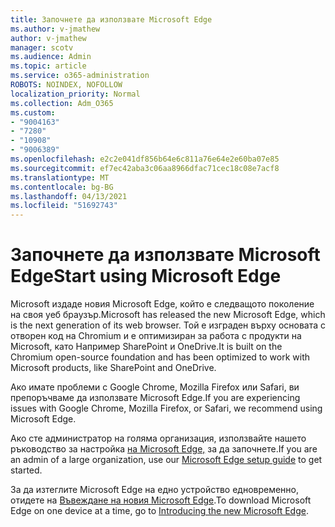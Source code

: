 ```yaml
---
title: Започнете да използвате Microsoft Edge
ms.author: v-jmathew
author: v-jmathew
manager: scotv
ms.audience: Admin
ms.topic: article
ms.service: o365-administration
ROBOTS: NOINDEX, NOFOLLOW
localization_priority: Normal
ms.collection: Adm_O365
ms.custom:
- "9004163"
- "7280"
- "10908"
- "9006389"
ms.openlocfilehash: e2c2e041df856b64e6c811a76e64e2e60ba07e85
ms.sourcegitcommit: ef7ec42aba3c06aa8966dfac71cec18c08e7acf8
ms.translationtype: MT
ms.contentlocale: bg-BG
ms.lasthandoff: 04/13/2021
ms.locfileid: "51692743"
---
```

# <a name="start-using-microsoft-edge"></a><span data-ttu-id="30da4-102">Започнете да използвате Microsoft Edge</span><span class="sxs-lookup"><span data-stu-id="30da4-102">Start using Microsoft Edge</span></span>

<span data-ttu-id="30da4-103">Microsoft издаде новия Microsoft Edge, който е следващото поколение на своя уеб браузър.</span><span class="sxs-lookup"><span data-stu-id="30da4-103">Microsoft has released the new Microsoft Edge, which is the next generation of its web browser.</span></span> <span data-ttu-id="30da4-104">Той е изграден върху основата с отворен код на Chromium и е оптимизиран за работа с продукти на Microsoft, като Например SharePoint и OneDrive.</span><span class="sxs-lookup"><span data-stu-id="30da4-104">It is built on the Chromium open-source foundation and has been optimized to work with Microsoft products, like SharePoint and OneDrive.</span></span>

<span data-ttu-id="30da4-105">Ако имате проблеми с Google Chrome, Mozilla Firefox или Safari, ви препоръчваме да използвате Microsoft Edge.</span><span class="sxs-lookup"><span data-stu-id="30da4-105">If you are experiencing issues with Google Chrome, Mozilla Firefox, or Safari, we recommend using Microsoft Edge.</span></span>

<span data-ttu-id="30da4-106">Ако сте администратор на голяма организация, използвайте нашето ръководство за настройка [на Microsoft Edge,](https://go.microsoft.com/fwlink/?linkid=2142423) за да започнете.</span><span class="sxs-lookup"><span data-stu-id="30da4-106">If you are an admin of a large organization, use our [Microsoft Edge setup guide](https://go.microsoft.com/fwlink/?linkid=2142423) to get started.</span></span>

<span data-ttu-id="30da4-107">За да изтеглите Microsoft Edge на едно устройство едновременно, отидете на [Въвеждане на новия Microsoft Edge](https://go.microsoft.com/fwlink/?linkid=2141049).</span><span class="sxs-lookup"><span data-stu-id="30da4-107">To download Microsoft Edge on one device at a time, go to [Introducing the new Microsoft Edge](https://go.microsoft.com/fwlink/?linkid=2141049).</span></span>
